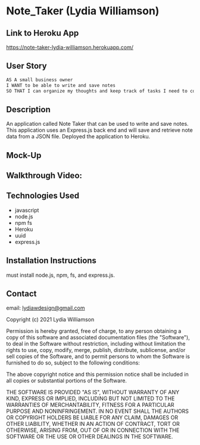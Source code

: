 # Note_Taker (Lydia Williamson)

## Link to Heroku App
https://note-taker-lydia-williamson.herokuapp.com/

## User Story

```md
AS A small business owner
I WANT to be able to write and save notes
SO THAT I can organize my thoughts and keep track of tasks I need to complete
```

## Description
An application called Note Taker that can be used to write and save notes. This application uses an Express.js back end and will save and retrieve note data from a JSON file. Deployed the application to Heroku.

## Mock-Up




## Walkthrough Video: 



## Technologies Used

 - javascript 
 - node.js
 - npm fs
 - Heroku
 - uuid
 - express.js

## Installation Instructions
must install node.js, npm, fs, and express.js. 


## Contact

email: lydiawdesign@gmail.com

Copyright (c) 2021 Lydia Williamson

Permission is hereby granted, free of charge, to any person obtaining
a copy of this software and associated documentation files (the
"Software"), to deal in the Software without restriction, including
without limitation the rights to use, copy, modify, merge, publish,
distribute, sublicense, and/or sell copies of the Software, and to
permit persons to whom the Software is furnished to do so, subject to
the following conditions:

The above copyright notice and this permission notice shall be
included in all copies or substantial portions of the Software.

THE SOFTWARE IS PROVIDED "AS IS", WITHOUT WARRANTY OF ANY KIND,
EXPRESS OR IMPLIED, INCLUDING BUT NOT LIMITED TO THE WARRANTIES OF
MERCHANTABILITY, FITNESS FOR A PARTICULAR PURPOSE AND
NONINFRINGEMENT. IN NO EVENT SHALL THE AUTHORS OR COPYRIGHT HOLDERS BE
LIABLE FOR ANY CLAIM, DAMAGES OR OTHER LIABILITY, WHETHER IN AN ACTION
OF CONTRACT, TORT OR OTHERWISE, ARISING FROM, OUT OF OR IN CONNECTION
WITH THE SOFTWARE OR THE USE OR OTHER DEALINGS IN THE SOFTWARE.

